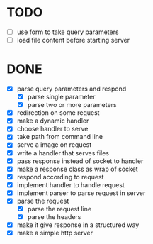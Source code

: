 # TODO

- [ ] use form to take query parameters
- [ ] load file content before starting server

# DONE

- [x] parse query parameters and respond 
  - [x] parse single parameter
  - [x] parse two or more parameters
- [x] redirection on some request
- [x] make a dynamic handler
- [x] choose handler to serve
- [x] take path from command line
- [x] serve a image on request
- [x] write a handler that serves files
- [x] pass response instead of socket to handler
- [x] make a response class as wrap of socket
- [x] respond according to request
- [x] implement handler to handle request
- [x] implement parser to parse request in server
- [x] parse the request
  - [x] parse the request line
  - [x] parse the headers
- [x] make it give response in a structured way
- [x] make a simple http server
